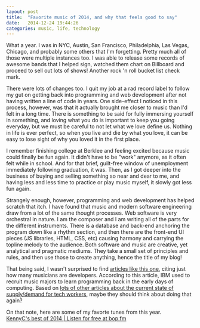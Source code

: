 ```yaml
---
layout: post
title:  "Favorite music of 2014, and why that feels good to say"
date:   2014-12-24 19:44:26
categories: music, life, technology
---
```

What a year. I was in NYC, Austin, San Francisco, Philadelphia, Las Vegas, Chicago, and probably some others that I'm forgetting. Pretty much all of those were multiple instances too. I was able to release some records of awesome bands that I helped sign, watched them chart on Billboard and proceed to sell out lots of shows! Another rock 'n roll bucket list check mark.

There were lots of changes too. I quit my job at a rad record label to follow my gut on getting back into programming and web development after not having written a line of code in years. One side-effect I noticed in this process, however, was that it actually brought me closer to music than I'd felt in a long time. There is something to be said for fully immersing yourself in something, and loving what you do is important to keep you going everyday, but we must be careful to not let what we love define us. Nothing in life is ever perfect, so when you live and die by what you love, it can be easy to lose sight of why you loved it in the first place.

I remember finishing college at Berklee and feeling excited because music could finally be fun again. It didn't have to be "work" anymore, as it often felt while in school. And for that brief, guilt-free window of unemployment immediately following graduation, it was. Then, as I got deeper into the business of buying and selling something so near and dear to me, and having less and less time to practice or play music myself, it slowly got less fun again. 

Strangely enough, however, programming and web development has helped scratch that itch. I have found that music and modern software engineering draw from a lot of the same thought processes. Web software is very orchestral in nature. I am the composer and I am writing all of the parts for the different instruments. There is a database and back-end anchoring the program down like a rhythm section, and then there are the front-end UI pieces (JS libraries, HTML, CSS, etc) causing harmony and carrying the topline melody to the audience. Both software and music are creative, yet analytical and pragmatic mediums. They take a small set of principles and rules, and then use those to create anything, hence the title of my blog!

That being said, I wasn't surprised to find <a href="https://teamgaslight.com/blog/why-are-so-many-software-developers-also-musicians" target="blank">articles like this one</a>, citing just how many musicians are developers. According to this article, IBM used to recruit music majors to learn programming back in the early days of computing. Based on <a href="http://www.wsj.com/articles/andy-kessler-mothers-tell-your-children-to-be-software-coders-1411770575" target="blank">lots of other articles about the current state of supply/demand for tech workers</a>, maybe they should think about doing that again?

On that note, here are some of my favorte tunes from this year.
<br>
<a data-width="358" data-bop-link href="https://bop.fm/p/sRZ3">KennyC's best of 2014 | Listen for free at bop.fm</a><script async src="http://assets.bop.fm/embed.js"></script>
